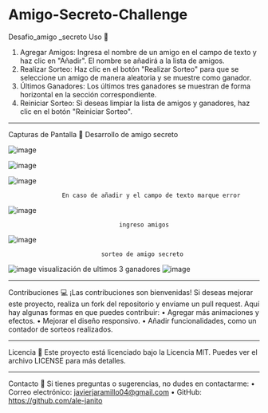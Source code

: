 # Amigo-Secreto-Challenge
Desafio_amigo _secreto
Uso 📖
1.	Agregar Amigos: Ingresa el nombre de un amigo en el campo de texto y haz clic en "Añadir". El nombre se añadirá a la lista de amigos.
2.	Realizar Sorteo: Haz clic en el botón "Realizar Sorteo" para que se seleccione un amigo de manera aleatoria y se muestre como ganador.
3.	Últimos Ganadores: Los últimos tres ganadores se muestran de forma horizontal en la sección correspondiente.
4.	Reiniciar Sorteo: Si deseas limpiar la lista de amigos y ganadores, haz clic en el botón "Reiniciar Sorteo".
________________________________________
Capturas de Pantalla 📸
Desarrollo de amigo secreto 
 
![image](https://github.com/user-attachments/assets/a0d792e3-6e0e-4728-834a-8ecff00dbf13)

![image](https://github.com/user-attachments/assets/00376b2b-6503-4ca1-9022-51f78caef816)
 
![image](https://github.com/user-attachments/assets/cda4ba1d-5cd4-426a-ad2e-afc9097e9668)

                   En caso de añadir y el campo de texto marque error 
![image](https://github.com/user-attachments/assets/fae3327a-2427-4265-8eaa-56d4cf235437)

                                   ingreso amigos
![image](https://github.com/user-attachments/assets/f35556e8-7d33-4def-bb9d-47df8f2992c3)

                              sorteo de amigo secreto
![image](https://github.com/user-attachments/assets/cda6e2ac-2f28-4524-9b9d-e3af63128a4b)
                         visualización de ultimos 3 ganadores
![image](https://github.com/user-attachments/assets/2551d3a9-6df6-43c7-8dc9-ccfa2453087b)


________________________________________
Contribuciones 💻
¡Las contribuciones son bienvenidas! Si deseas mejorar este proyecto, realiza un fork del repositorio y envíame un pull request. Aquí hay algunas formas en que puedes contribuir:
•	Agregar más animaciones y efectos.
•	Mejorar el diseño responsivo.
•	Añadir funcionalidades, como un contador de sorteos realizados.
________________________________________
Licencia 📜
Este proyecto está licenciado bajo la Licencia MIT. Puedes ver el archivo LICENSE para más detalles.
________________________________________
Contacto 📧
Si tienes preguntas o sugerencias, no dudes en contactarme:
•	Correo electrónico: javierjaramillo04@gmail.com
•	GitHub: https://github.com/ale-janito
